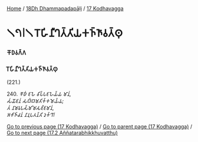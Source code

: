
[Home](/) / [18Dh Dhammapadapāḷi](../../18Dh.md) / [17 Kodhavagga](../17.md)

# 𑁧𑁭𑁇𑁧 𑀭𑁄𑀳𑀺𑀦𑀻𑀔𑀢𑁆𑀢𑀺𑀬𑀓𑀜𑁆𑀜𑀸𑀯𑀢𑁆𑀣𑀼

### 𑀓𑁄𑀥𑀯𑀕𑁆𑀕

### 𑀭𑁄𑀳𑀺𑀦𑀻𑀔𑀢𑁆𑀢𑀺𑀬𑀓𑀜𑁆𑀜𑀸𑀯𑀢𑁆𑀣𑀼

(221.)

240\. _𑀓𑁄𑀥𑀁 𑀚𑀳𑁂 𑀯𑀺𑀧𑁆𑀧𑀚𑀳𑁂𑀬𑁆𑀬 𑀫𑀸𑀦𑀁,_  
_𑀲𑀁𑀬𑁄𑀚𑀦𑀁 𑀲𑀩𑁆𑀩𑀫𑀢𑀺𑀓𑁆𑀓𑀫𑁂𑀬𑁆𑀬;_  
_𑀢𑀁 𑀦𑀸𑀫𑀭𑀽𑀧𑀲𑁆𑀫𑀺𑀫𑀲𑀚𑁆𑀚𑀫𑀸𑀦𑀁,_  
_𑀅𑀓𑀺𑀜𑁆𑀘𑀦𑀁 𑀦𑀸𑀦𑀼𑀧𑀢𑀦𑁆𑀢𑀺 𑀤𑀼𑀓𑁆𑀔𑀸𑁇_  


[Go to previous page (17 Kodhavagga)](../17.md) / [Go to parent page (17 Kodhavagga)](../17.md) / [Go to next page (17.2 Aññatarabhikkhuvatthu)](17.2.md)


